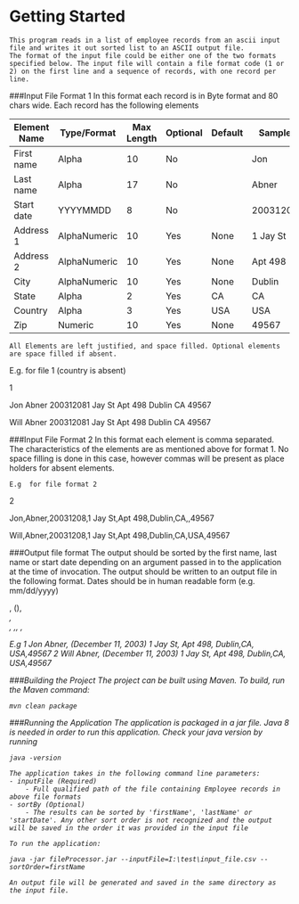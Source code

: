 # Getting Started

	This program reads in a list of employee records from an ascii input file and writes it out sorted list to an ASCII output file.
	The format of the input file could be either one of the two formats specified below. The input file will contain a file format code (1 or 2) on the first line and a sequence of records, with one record per line. 
	
	

###Input File Format 1
    In this format each record is in Byte format and 80 chars wide. Each record has the following elements
    
| Element Name	| Type/Format	| Max Length	| Optional	| Default	| Sample	|
| ------------- | ------------- | ------------- | --------- | --------- | --------- |
|First name		|Alpha			|10			|No			|			|Jon		|
|Last name		|Alpha			|17			|No			|			|Abner		|
|Start date 	|YYYYMMDD		|8			|No			|			|20031208	|
|Address 1		|AlphaNumeric	|10			|Yes		|None		|1 Jay St	|
|Address 2 		|AlphaNumeric	|10			|Yes		|None		|Apt 498	|
|City			|AlphaNumeric	|10			|Yes		|None		|Dublin		|
|State			|Alpha			|2			|Yes		|CA			|CA			|
|Country		|Alpha			|3			|Yes		|USA		|USA		|
|Zip			|Numeric		|10			|Yes		|None		|49567		|

	All Elements are left justified, and space filled. Optional elements are space filled if absent.
E.g. for file 1 (country is absent)

1

Jon       Abner            200312081 Jay St  Apt 498   Dublin    CA   49567

Will      Abner            200312081 Jay St  Apt 498   Dublin    CA   49567


###Input File Format 2
	In this format each element is comma separated. The characteristics of the elements are as mentioned above for format 1. No space filling is done in this case, however commas will be present as place holders for absent elements.
	
	E.g  for file format 2 

2 

Jon,Abner,20031208,1 Jay St,Apt 498,Dublin,CA,,49567 

Will,Abner,20031208,1 Jay St,Apt 498,Dublin,CA,USA,49567
 


###Output file format
	The output should be sorted by the first name, last name or start date depending on an argument passed in to the application at the time of invocation.
	The output should be written to an output file in the following format. Dates should be in human readable form (e.g. mm/dd/yyyy)

<Index Number>
  <First Name> <Last Name>, (<start date>),
  <Address 1>, <Address 2>,
  <City>,<State>,
<Country>,<Zip>

E.g 
1
   Jon Abner, (December 11, 2003)
   1 Jay St, Apt 498,
   Dublin,CA,
   USA,49567
2
   Will Abner, (December 11, 2003)
   1 Jay St, Apt 498,
   Dublin,CA,
   USA,49567

###Building the Project
	The project can be built using Maven. To build, run the Maven command:
```console
mvn clean package
```

###Running the Application
	The application is packaged in a jar file. Java 8 is needed in order to run this application. Check your java version by running 

```console
java -version
```
	
	The application takes in the following command line parameters:
	- inputFile (Required)
		- Full qualified path of the file containing Employee records in above file formats
	- sortBy (Optional)
		- The results can be sorted by 'firstName', 'lastName' or 'startDate'. Any other sort order is not recognized and the output will be saved in the order it was provided in the input file
		
	To run the application:
	
```console
java -jar fileProcessor.jar --inputFile=I:\test\input_file.csv --sortOrder=firstName
```

	An output file will be generated and saved in the same directory as the input file.



